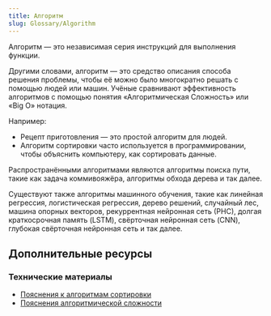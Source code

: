 ```yaml
---
title: Алгоритм
slug: Glossary/Algorithm
---
```


Алгоритм — это независимая серия инструкций для выполнения функции.

Другими словами, алгоритм — это средство описания способа решения проблемы, чтобы её можно было многократно решать с помощью людей или машин. Учёные сравнивают эффективность алгоритмов с помощью понятия «Алгоритмическая Сложность» или «Big O» нотация.

Например:

- Рецепт приготовления — это простой алгоритм для людей.
- Алгоритм сортировки часто используется в программировании, чтобы объяснить компьютеру, как сортировать данные.

Распространёнными алгоритмами являются алгоритмы поиска пути, такие как задача коммивояжёра, алгоритмы обхода дерева и так далее.

Существуют также алгоритмы машинного обучения, такие как линейная регрессия, логистическая регрессия, дерево решений, случайный лес, машина опорных векторов, рекуррентная нейронная сеть (РНС), долгая краткосрочная память (LSTM), свёрточная нейронная сеть (CNN), глубокая свёрточная нейронная сеть и так далее.

## Дополнительные ресурсы

### Технические материалы

- [Пояснения к алгоритмам сортировки](https://www.toptal.com/developers/sorting-algorithms)
- [Пояснения алгоритмической сложности](http://bigocheatsheet.com/)
